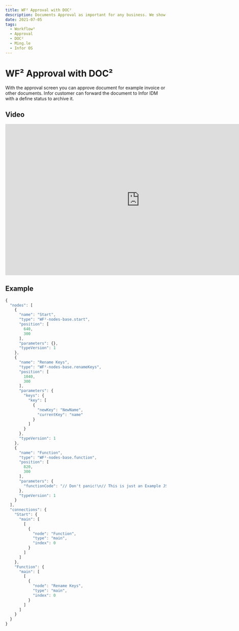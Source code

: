 ```yaml
---
title: WF² Approval with DOC²
description: Documents Approval as important for any business. We show you how you can a easy Worfklow to create an approval
date: 2021-07-05
tags:
  - Workflow²
  - Approval
  - DOC²
  - Ming.le
  - Infor OS
---
```


# WF² Approval with DOC²



With the approval screen you can approve document for example invoice or other documents.
Infor customer can forward the document to Infor IDM with a define status to archive it.

## Video

<div class="video-container">
<iframe width="840" height="472.5" src="https://www.youtube-nocookie.com/embed/cZeYRWvQ6n0" frameborder="0" allow="accelerometer; autoplay; clipboard-write; encrypted-media; gyroscope; picture-in-picture" allowfullscreen></iframe>
</div>


## Example

``` Javascript
{
  "nodes": [
    {
      "name": "Start",
      "type": "WF²-nodes-base.start",
      "position": [
        640,
        300
      ],
      "parameters": {},
      "typeVersion": 1
    },
    {
      "name": "Rename Keys",
      "type": "WF²-nodes-base.renameKeys",
      "position": [
        1040,
        300
      ],
      "parameters": {
        "keys": {
          "key": [
            {
              "newKey": "NewName",
              "currentKey": "name"
            }
          ]
        }
      },
      "typeVersion": 1
    },
    {
      "name": "Function",
      "type": "WF²-nodes-base.function",
      "position": [
        820,
        300
      ],
      "parameters": {
        "functionCode": "// Don't panic!\n// This is just an Example JSON Data\n\nconst json = `\n  [\n    {\n      \"_id\":\"5078c3a803ff4197dc81fbfb\",\n      \"email\":\"user1@gmail.com\",\n      \"image\":\"some_image_url\",\n      \"name\":\"Name 1\"\n    },\n    {\n      \"_id\":\"5078c3a803ff4197dc81fbfc\",\n      \"email\":\"user2@gmail.com\",\n      \"image\":\"some_image_url\",\n      \"name\":\"Name 2\"\n    }\n  ]\n`;\n\n// Parse the JSON Data and store into a Variable called array\nconst arr = JSON.parse(json);\n\n// Now, Return the Data inside the variable arr\nreturn arr;"
      },
      "typeVersion": 1
    }
  ],
  "connections": {
    "Start": {
      "main": [
        [
          {
            "node": "Function",
            "type": "main",
            "index": 0
          }
        ]
      ]
    },
    "Function": {
      "main": [
        [
          {
            "node": "Rename Keys",
            "type": "main",
            "index": 0
          }
        ]
      ]
    }
  }
}
```
